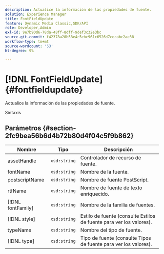 ```yaml
---
description: Actualice la información de las propiedades de fuente.
solution: Experience Manager
title: FontFieldUpdate
feature: Dynamic Media Classic,SDK/API
role: Developer,Admin
exl-id: 9e7b90d6-78da-48ff-8dff-9def3c32e3bc
source-git-commit: f42378a20b58e4c5ebc961c6526d7cecabc2ae38
workflow-type: tm+mt
source-wordcount: '53'
ht-degree: 9%

---
```


# [!DNL FontFieldUpdate]{#fontfieldupdate}

Actualice la información de las propiedades de fuente.

Sintaxis

## Parámetros {#section-2fc9bea56b6d4b72b80d4f04c5f9b862}

| Nombre | Tipo | Descripción |
|---|---|---|
| assetHandle | `xsd:string` | Controlador de recurso de fuente. |
| fontName | `xsd:string` | Nombre de la fuente. |
| postscriptName | `xsd:string` | Nombre de fuente PostScript. |
| rtfName | `xsd:string` | Nombre de fuente de texto enriquecido. |
| [!DNL fontFamily] | `xsd:string` | Nombre de la familia de fuentes. |
| [!DNL style] | `xsd:string` | Estilo de fuente (consulte Estilos de fuente para ver los valores). |
| typeName | `xsd:string` | Nombre del tipo de fuente. |
| [!DNL type] | `xsd:string` | Tipo de fuente (consulte Tipos de fuente para ver los valores). |
